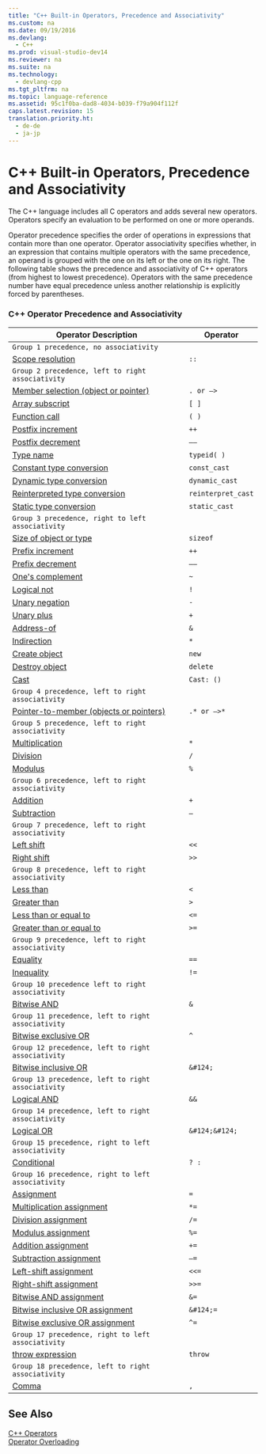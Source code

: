 ```yaml
---
title: "C++ Built-in Operators, Precedence and Associativity"
ms.custom: na
ms.date: 09/19/2016
ms.devlang: 
  - C++
ms.prod: visual-studio-dev14
ms.reviewer: na
ms.suite: na
ms.technology: 
  - devlang-cpp
ms.tgt_pltfrm: na
ms.topic: language-reference
ms.assetid: 95c1f0ba-dad8-4034-b039-f79a904f112f
caps.latest.revision: 15
translation.priority.ht: 
  - de-de
  - ja-jp
---
```

# C++ Built-in Operators, Precedence and Associativity
The C++ language includes all C operators and adds several new operators. Operators specify an evaluation to be performed on one or more operands.  
  
 Operator precedence specifies the order of operations in expressions that contain more than one operator. Operator associativity specifies whether, in an expression that contains multiple operators with the same precedence, an operand is grouped with the one on its left or the one on its right. The following table shows the precedence and associativity of C++ operators (from highest to lowest precedence). Operators with the same precedence number have equal precedence unless another relationship is explicitly forced by parentheses.  
  
### C++ Operator Precedence and Associativity  
  
|Operator Description|Operator|  
|--------------------------|--------------|  
|`Group 1 precedence, no associativity`|  
|[Scope resolution](../vs140/Scope-Resolution-Operator----.md)|`::`|  
|`Group 2 precedence, left to right associativity`|  
|[Member selection (object or pointer)](../vs140/Member-Access-Operators--.-and---.md)|`. or –>`|  
|[Array subscript](../vs140/Subscript-Operator-.md)|`[ ]`|  
|[Function call](../vs140/Function-Call-Operator----.md)|`( )`|  
|[Postfix increment](../vs140/Postfix-Increment-and-Decrement-Operators-----and---.md)|`++`|  
|[Postfix decrement](../vs140/Postfix-Increment-and-Decrement-Operators-----and---.md)|`––`|  
|[Type name](../Topic/typeid%20Operator.md)|`typeid( )`|  
|[Constant type conversion](../vs140/const_cast-Operator.md)|`const_cast`|  
|[Dynamic type conversion](../vs140/dynamic_cast-Operator.md)|`dynamic_cast`|  
|[Reinterpreted type conversion](../vs140/reinterpret_cast-Operator.md)|`reinterpret_cast`|  
|[Static type conversion](../vs140/static_cast-Operator.md)|`static_cast`|  
|`Group 3 precedence, right to left associativity`|  
|[Size of object or type](../vs140/sizeof-Operator.md)|`sizeof`|  
|[Prefix increment](../vs140/Prefix-Increment-and-Decrement-Operators-----and---.md)|`++`|  
|[Prefix decrement](../vs140/Prefix-Increment-and-Decrement-Operators-----and---.md)|`––`|  
|[One's complement](../vs140/One-s-Complement-Operator--~.md)|`~`|  
|[Logical not](../vs140/Logical-Negation-Operator--!.md)|`!`|  
|[Unary negation](../vs140/Unary-Negation-Operator---.md)|`-`|  
|[Unary plus](../vs140/Unary-Plus-and-Negation-Operators----and--.md)|`+`|  
|[Address-of](../vs140/Lvalue-Reference-Declarator---.md)|`&`|  
|[Indirection](../vs140/Indirection-Operator---.md)|`*`|  
|[Create object](../vs140/new-Operator--C---.md)|`new`|  
|[Destroy object](../vs140/delete-Operator--C---.md)|`delete`|  
|[Cast](../vs140/Cast-Operator----.md)|`Cast: ()`|  
|`Group 4 precedence, left to right associativity`|  
|[Pointer-to-member (objects or pointers)](../vs140/Pointer-to-Member-Operators--.--and----.md)|`.* or –>*`|  
|`Group 5 precedence, left to right associativity`|  
|[Multiplication](../vs140/Multiplicative-Operators-and-the-Modulus-Operator.md)|`*`|  
|[Division](../vs140/Multiplicative-Operators-and-the-Modulus-Operator.md)|`/`|  
|[Modulus](../vs140/Multiplicative-Operators-and-the-Modulus-Operator.md)|`%`|  
|`Group 6 precedence, left to right associativity`|  
|[Addition](../vs140/Additive-Operators----and--.md)|`+`|  
|[Subtraction](../vs140/Additive-Operators----and--.md)|`–`|  
|`Group 7 precedence, left to right associativity`|  
|[Left shift](../vs140/Left-Shift-and-Right-Shift-Operators-----and----.md)|`<<`|  
|[Right shift](../vs140/Left-Shift-and-Right-Shift-Operators-----and----.md)|`>>`|  
|`Group 8 precedence, left to right associativity`|  
|[Less than](../vs140/Relational-Operators---------=--and--=.md)|`<`|  
|[Greater than](../vs140/Relational-Operators---------=--and--=.md)|`>`|  
|[Less than or equal to](../vs140/Relational-Operators---------=--and--=.md)|`<=`|  
|[Greater than or equal to](../vs140/Relational-Operators---------=--and--=.md)|`>=`|  
|`Group 9 precedence, left to right associativity`|  
|[Equality](../vs140/Equality-Operators--==-and-!=.md)|`==`|  
|[Inequality](../vs140/Equality-Operators--==-and-!=.md)|`!=`|  
|`Group 10 precedence left to right associativity`|  
|[Bitwise AND](../vs140/Bitwise-AND-Operator---.md)|`&`|  
|`Group 11 precedence, left to right associativity`|  
|[Bitwise exclusive OR](../vs140/Bitwise-Exclusive-OR-Operator--^.md)|`^`|  
|`Group 12 precedence, left to right associativity`|  
|[Bitwise inclusive OR](../vs140/Bitwise-Inclusive-OR-Operator---.md)|`&#124;`|  
|`Group 13 precedence, left to right associativity`|  
|[Logical AND](../vs140/Logical-AND-Operator----.md)|`&&`|  
|`Group 14 precedence, left to right associativity`|  
|[Logical OR](../vs140/Logical-OR-Operator----.md)|`&#124;&#124;`|  
|`Group 15 precedence, right to left associativity`|  
|[Conditional](../vs140/Conditional-Operator-----.md)|`? :`|  
|`Group 16 precedence, right to left associativity`|  
|[Assignment](../vs140/Assignment-Operators.md)|`=`|  
|[Multiplication assignment](../vs140/Assignment-Operators.md)|`*=`|  
|[Division assignment](../vs140/Assignment-Operators.md)|`/=`|  
|[Modulus assignment](../vs140/Assignment-Operators.md)|`%=`|  
|[Addition assignment](../vs140/Assignment-Operators.md)|`+=`|  
|[Subtraction assignment](../vs140/Assignment-Operators.md)|`–=`|  
|[Left-shift assignment](../vs140/Assignment-Operators.md)|`<<=`|  
|[Right-shift assignment](../vs140/Assignment-Operators.md)|`>>=`|  
|[Bitwise AND assignment](../vs140/Assignment-Operators.md)|`&=`|  
|[Bitwise inclusive OR assignment](../vs140/Assignment-Operators.md)|`&#124;=`|  
|[Bitwise exclusive OR assignment](../vs140/Assignment-Operators.md)|`^=`|  
|`Group 17 precedence, right to left associativity`|  
|[throw expression](../vs140/try--throw--and-catch-Statements--C---.md)|`throw`|  
|`Group 18 precedence, left to right associativity`|  
|[Comma](../vs140/Comma-Operator---.md)|`,`|  
  
## See Also  
 [C++ Operators](../vs140/C---Operators.md)   
 [Operator Overloading](../vs140/Operator-Overloading.md)